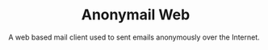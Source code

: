 <h1 align="center">
    Anonymail Web
</h1>
A web based mail client used to sent emails anonymously over the Internet.
